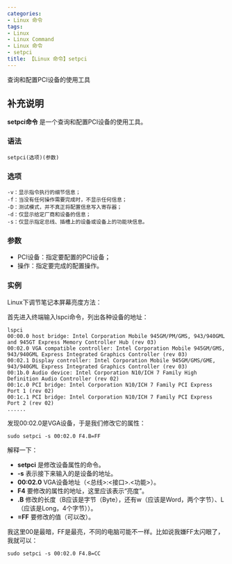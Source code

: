 ```yaml
---
categories:
- Linux 命令
tags:
- Linux
- Linux Command
- Linux 命令
- setpci
title: 【Linux 命令】setpci
---
```


查询和配置PCI设备的使用工具

## 补充说明

**setpci命令** 是一个查询和配置PCI设备的使用工具。

###  语法

```shell
setpci(选项)(参数)
```

###  选项

```shell
-v：显示指令执行的细节信息；
-f：当没有任何操作需要完成时，不显示任何信息；
-D：测试模式，并不真正将配置信息写入寄存器；
-d：仅显示给定厂商和设备的信息；
-s：仅显示指定总线、插槽上的设备或设备上的功能块信息。
```

###  参数

*   PCI设备：指定要配置的PCI设备；
*   操作：指定要完成的配置操作。

###  实例

Linux下调节笔记本屏幕亮度方法：

首先进入终端输入lspci命令，列出各种设备的地址：

```shell
lspci
00:00.0 host bridge: Intel Corporation Mobile 945GM/PM/GMS, 943/940GML and 945GT Express Memory Controller Hub (rev 03)
00:02.0 VGA compatible controller: Intel Corporation Mobile 945GM/GMS, 943/940GML Express Integrated Graphics Controller (rev 03)
00:02.1 Display controller: Intel Corporation Mobile 945GM/GMS/GME, 943/940GML Express Integrated Graphics Controller (rev 03)
00:1b.0 Audio device: Intel Corporation N10/ICH 7 Family High Definition Audio Controller (rev 02)
00:1c.0 PCI bridge: Intel Corporation N10/ICH 7 Family PCI Express Port 1 (rev 02)
00:1c.1 PCI bridge: Intel Corporation N10/ICH 7 Family PCI Express Port 2 (rev 02)
......
```

发现00:02.0是VGA设备，于是我们修改它的属性：

```shell
sudo setpci -s 00:02.0 F4.B=FF
```

解释一下：

*    **setpci**  是修改设备属性的命令。
*    **-s**  表示接下来输入的是设备的地址。
*    **00:02.0**  VGA设备地址（<总线>:<接口>.<功能>）。
*    **F4**  要修改的属性的地址，这里应该表示“亮度”。
*    **.B**  修改的长度（B应该是字节（Byte），还有w（应该是Word，两个字节）、L（应该是Long，4个字节））。
*    **=FF**  要修改的值（可以改）。

我这里00是最暗，FF是最亮，不同的电脑可能不一样。比如说我嫌FF太闪眼了，我就可以：

```shell
sudo setpci -s 00:02.0 F4.B=CC
```


<!-- Linux命令行搜索引擎：https://jaywcjlove.github.io/linux-command/ -->